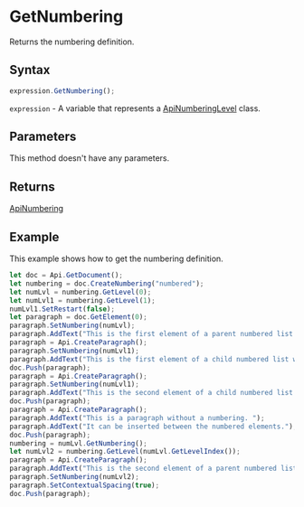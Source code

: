 # GetNumbering

Returns the numbering definition.

## Syntax

```javascript
expression.GetNumbering();
```

`expression` - A variable that represents a [ApiNumberingLevel](../ApiNumberingLevel.md) class.

## Parameters

This method doesn't have any parameters.

## Returns

[ApiNumbering](../../ApiNumbering/ApiNumbering.md)

## Example

This example shows how to get the numbering definition.

```javascript editor-
let doc = Api.GetDocument();
let numbering = doc.CreateNumbering("numbered");
let numLvl = numbering.GetLevel(0);
let numLvl1 = numbering.GetLevel(1);
numLvl1.SetRestart(false);
let paragraph = doc.GetElement(0);
paragraph.SetNumbering(numLvl);
paragraph.AddText("This is the first element of a parent numbered list which starts with '1'");
paragraph = Api.CreateParagraph();
paragraph.SetNumbering(numLvl1);
paragraph.AddText("This is the first element of a child numbered list which starts with 'a'");
doc.Push(paragraph);
paragraph = Api.CreateParagraph();
paragraph.SetNumbering(numLvl1);
paragraph.AddText("This is the second element of a child numbered list which starts with 'b'");
doc.Push(paragraph);
paragraph = Api.CreateParagraph();
paragraph.AddText("This is a paragraph without a numbering. ");
paragraph.AddText("It can be inserted between the numbered elements.");
doc.Push(paragraph);
numbering = numLvl.GetNumbering();
let numLvl2 = numbering.GetLevel(numLvl.GetLevelIndex());
paragraph = Api.CreateParagraph();
paragraph.AddText("This is the second element of a parent numbered list which starts with '2'");
paragraph.SetNumbering(numLvl2);
paragraph.SetContextualSpacing(true);
doc.Push(paragraph);
```

